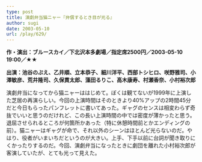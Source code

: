 ```yaml
---
type: post
title: 演劇弁当猫ニャー『弁償するとき目が光る』
author: sugi
date: 2003-05-10
url: /play/629/
---
```

**作・演出：ブルースカイ／下北沢本多劇場／指定席2500円／2003-05-10 19:00／★★**

**出演：池谷のぶえ、乙井順、立本恭子、細川洋平、西部トシヒロ、咲野雅司、小澤敏彦、荒井隆司、久保貫太郎、藻田るりこ、高木康寿、村瀬香奈、小村裕次郎**

演劇弁当になってから猫ニャーははじめて。ぼくは観てないが1999年に上演した芝居の再演らしい。今回の上演時間はそのときより40%アップの2時間45分だと今日もらったパンフレットに書いてあった。ギャグのセンスは相変わらず奇抜でいいと思うのだけれど、この長い上演時間の中では密度が薄かったと思う。退屈させられるところが何箇所かあった（特に休憩時間前とかエンディングの前）。猫ニャーはギャグが命で、それ以外のシーンはほとんど光らないのだ。やはり、役者がいまいちだというのが大きい。上手、下手以前に台詞が聞き取りにくかったりするのだ。今回、演劇弁当になったときに劇団を離れた小村裕次郎が客演していたが、とても光って見えた。

